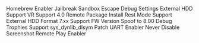 Homebrew Enabler
Jailbreak
Sandbox Escape
Debug Settings
External HDD Support
VR Support 4.0
Remote Package Install
Rest Mode Support
External HDD Format 7.xx Support
FW Version Spoof to 8.00
Debug Trophies Support
sys_dynlib_dlsym Patch
UART Enabler
Never Disable Screenshot
Remote Play Enabler
